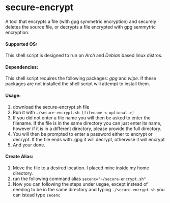 # secure-encrypt
A tool that encrypts a file (with gpg symmetric encryption) and securely deletes the source file, or decrypts a file encrypted with gpg semmytric encryption.


#### Supported OS:
This shell script is designed to run on *Arch* and *Debian* based linux distros.


#### Dependencies:
This shell script requires the following packages: *gpg* and *wipe*. If these packages are not installed the shell script will attempt to install them.


#### Usage:
1. download the secure-encrypt.sh file
2. Run it with `./secure-encrypt.sh [filename < optional >]`
3. If you did not enter a file name you will then be asked to enter the filename. If the file is in the same directory you can just enter its name, however if it is in a different directory, please provide the full directory.
4. You will then be prompted to enter a password either to encrypt or decrypt. If the file ends with .gpg it will decrypt, otherwise it will encrypt
5. And your done.


#### Create Alias:
1. Move the file to a desired location. I placed mine inside my home directory.
2. run the following command alias `secenc="~/secure-encrypt.sh"`
3. Now you can following the steps under usgae, except instead of needing to be in the same directory and typing `./secure-encrypt.sh` you can istead type `secenc`

